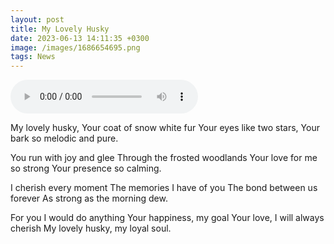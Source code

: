 ```yaml
--- 
layout: post 
title: My Lovely Husky
date: 2023-06-13 14:11:35 +0300 
image: /images/1686654695.png
tags: News 
--- 
```


<audio controls>
        <source src="/audios/1686654695.mp3" type="audio/mpeg">
        Your browser does not support the audio element.
      </audio>

My lovely husky,
Your coat of snow white fur
Your eyes like two stars,
Your bark so melodic and pure.



You run with joy and glee
Through the frosted woodlands
Your love for me so strong
Your presence so calming.



I cherish every moment
The memories I have of you
The bond between us forever
As strong as the morning dew.



For you I would do anything
Your happiness, my goal
Your love, I will always cherish
My lovely husky, my loyal soul.